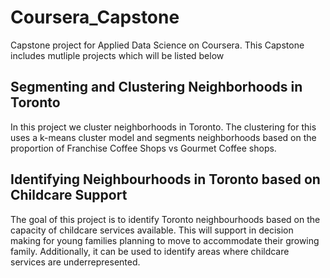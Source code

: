 # Coursera_Capstone
Capstone project for Applied Data Science on Coursera. This Capstone includes mutliple projects which will be listed below

## Segmenting and Clustering Neighborhoods in Toronto
In this project we cluster neighborhoods in Toronto. The clustering for this uses a k-means cluster model and segments neighborhoods based on the proportion of Franchise Coffee Shops vs Gourmet Coffee shops.

## Identifying Neighbourhoods in Toronto based on Childcare Support
The goal of this project is to identify Toronto neighbourhoods based on the capacity of childcare services available. This will support in decision making for young families planning to move to accommodate their growing family. Additionally, it can be used to identify areas where childcare services are underrepresented.

